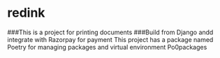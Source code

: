# redink
###This is a project for printing documents
###Build from Django andd integrate with Razorpay for payment 
This project has a package named Poetry for managing packages and virtual environment 
Po0packages  
